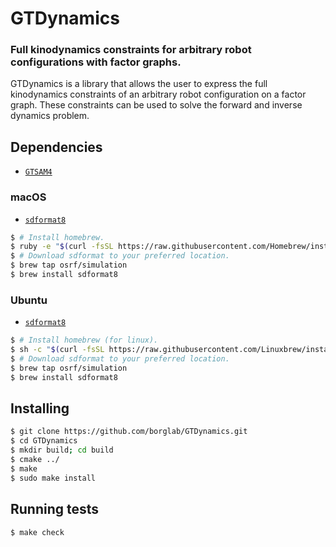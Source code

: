 # GTDynamics

### Full kinodynamics constraints for arbitrary robot configurations with factor graphs.
<!-- =================================================== -->

GTDynamics is a library that allows the user to express the full kinodynamics constraints of an arbitrary robot configuration on a factor graph. These constraints can be used to solve the forward and inverse dynamics problem.

## Dependencies

* [`GTSAM4`](https://github.com/borglab/gtsam)

### macOS
* [`sdformat8`](https://bitbucket.org/osrf/sdformat/src/default/)
```bash
$ # Install homebrew.
$ ruby -e "$(curl -fsSL https://raw.githubusercontent.com/Homebrew/install/master/install)"
$ # Download sdformat to your preferred location.
$ brew tap osrf/simulation
$ brew install sdformat8
```

### Ubuntu
* [`sdformat8`](https://bitbucket.org/osrf/sdformat/src/default/)
```bash
$ # Install homebrew (for linux).
$ sh -c "$(curl -fsSL https://raw.githubusercontent.com/Linuxbrew/install/master/install.sh)"
$ # Download sdformat to your preferred location.
$ brew tap osrf/simulation
$ brew install sdformat8
```

## Installing
```bash
$ git clone https://github.com/borglab/GTDynamics.git
$ cd GTDynamics
$ mkdir build; cd build
$ cmake ../
$ make
$ sudo make install
```

## Running tests

```bash
$ make check
```
